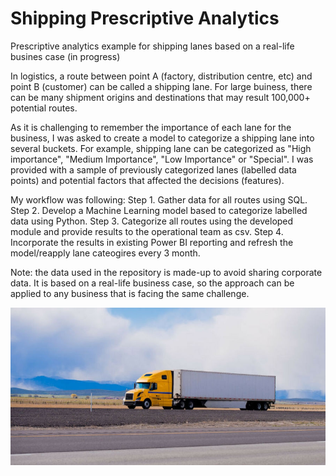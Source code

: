 # Shipping Prescriptive Analytics
Prescriptive analytics example for shipping lanes based on a real-life busines case (in progress)

In logistics, a route between point A (factory, distribution centre, etc) and point B (customer) can be called a shipping lane. 
For large buiness, there can be many shipment origins and destinations that may result 100,000+ potential routes. 

As it is challenging to remember the importance of each lane for the business, I was asked to create a model to categorize a shipping lane into several buckets. 
For example, shipping lane can be categorized as "High importance", "Medium Importance", "Low Importance" or "Special". 
I was provided with a sample of previously categorized lanes (labelled data points) and potential factors that affected the decisions (features). 

My workflow was following:
Step 1. Gather data for all routes using SQL. 
Step 2. Develop a Machine Learning model based to categorize labelled data using Python. 
Step 3. Categorize all routes using the developed module and provide results to the operational team as csv.
Step 4. Incorporate the results in existing Power BI reporting and refresh the model/reapply lane cateogires every 3 month. 

Note: the data used in the repository is made-up to avoid sharing corporate data. It is based on a real-life business case, so the approach can be applied to any business that is facing the same challenge. 

![ShippingPrescriptiveAnalytics](https://github.com/rosspetukhov/ShippingPrescriptiveAnalytics/blob/main/ShippingPrescriptiveAnalytics.jpg)
